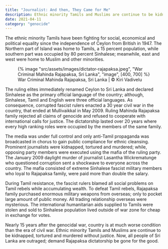 ```yaml
---
title: "Journalist: And then, They Came for Me"
description: Ethnic minority Tamils and Muslims are continue to be kidnapped, tortured and murdered without justice
date: 2021-04-11
category: "genocide"
---
```


The ethnic minority Tamils have been fighting for social, economical and political equality since the independence of Ceylon from British in 1947. The Northern part of Island was home to Tamils, a 15 percent population, while southern part was occupied by 80 percent Sinhalese; meanwhile, east and west were home to Muslim and other minorities.

<!-- excerpt -->

<figure>
{% image "src/assets/images/dictator-rajapaksa.jpeg", "War Criminal Mahinda Rajapaksa, Sri Lanka", "image", [400, 700] %}
<figcaption>War Criminal Mahinda Rajapaksa, Sri Lanka | © Kiri Vadivelu</figcaption>
</figure>

The ruling elites immediately renamed Ceylon to Sri Lanka and declared Sinhalese as the primary official language of the country; although, Sinhalese, Tamil and English were three official languages. As consequence, corrupted fascist rulers enacted a 30 year civil war in the country, that ended at Mullivaikkal in May 2009. Ruling Mahinda Rajapaksa family rejected all claims of genocide and refused to cooperate with international calls for justice. The dictatorship lasted over 20 years where every high ranking roles were occupied by the members of the same family.

The media was under full control and only anti-Tamil propaganda was broadcasted in chorus to gain public compliance for ethnic cleansing. Prominent journalists were kidnapped, tortured and murdered; while, opposing party members were executed using the mafia of the ruling party. The January 2009 daylight murder of journalist Lasantha Wickrematunge who questioned corruption sent a shockwave to everyone across the country. The mafia consisted of extreme Sinhalese fascist military members who loyal to Rajapaksa family, were paid more than double the salary.

During Tamil resistance, the fascist rulers blamed all social problems on Tamil rebels while accumulating wealth. To defeat Tamil rebels, Rajapaksa family purchased enormous military weapons from overseas; only to pocket large amount of public money. All trading relationship overseas were mysterious. The international humanitarian aids supplied to Tamils were stolen and sold to Sinhalese population lived outside of war zone for cheap in exchange for votes.

Nearly 15 years after the genocidal war, country is at much worse condition than the era of civil war. Ethnic minority Tamils and Muslims are continue to be kidnapped, tortured and murdered without justice. Now, all people of Sri Lanka are outraged; demand Rajapaksa dictatorship be gone for the good.
